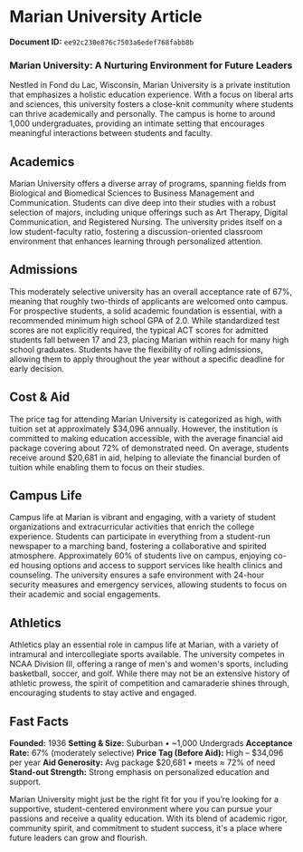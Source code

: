 # Marian University Article

**Document ID:** `ee92c230e876c7503a6edef768fabb8b`

### Marian University: A Nurturing Environment for Future Leaders

Nestled in Fond du Lac, Wisconsin, Marian University is a private institution that emphasizes a holistic education experience. With a focus on liberal arts and sciences, this university fosters a close-knit community where students can thrive academically and personally. The campus is home to around 1,000 undergraduates, providing an intimate setting that encourages meaningful interactions between students and faculty.

## Academics
Marian University offers a diverse array of programs, spanning fields from Biological and Biomedical Sciences to Business Management and Communication. Students can dive deep into their studies with a robust selection of majors, including unique offerings such as Art Therapy, Digital Communication, and Registered Nursing. The university prides itself on a low student-faculty ratio, fostering a discussion-oriented classroom environment that enhances learning through personalized attention.

## Admissions
This moderately selective university has an overall acceptance rate of 67%, meaning that roughly two-thirds of applicants are welcomed onto campus. For prospective students, a solid academic foundation is essential, with a recommended minimum high school GPA of 2.0. While standardized test scores are not explicitly required, the typical ACT scores for admitted students fall between 17 and 23, placing Marian within reach for many high school graduates. Students have the flexibility of rolling admissions, allowing them to apply throughout the year without a specific deadline for early decision.

## Cost & Aid
The price tag for attending Marian University is categorized as high, with tuition set at approximately $34,096 annually. However, the institution is committed to making education accessible, with the average financial aid package covering about 72% of demonstrated need. On average, students receive around $20,681 in aid, helping to alleviate the financial burden of tuition while enabling them to focus on their studies.

## Campus Life
Campus life at Marian is vibrant and engaging, with a variety of student organizations and extracurricular activities that enrich the college experience. Students can participate in everything from a student-run newspaper to a marching band, fostering a collaborative and spirited atmosphere. Approximately 60% of students live on campus, enjoying co-ed housing options and access to support services like health clinics and counseling. The university ensures a safe environment with 24-hour security measures and emergency services, allowing students to focus on their academic and social engagements.

## Athletics
Athletics play an essential role in campus life at Marian, with a variety of intramural and intercollegiate sports available. The university competes in NCAA Division III, offering a range of men's and women's sports, including basketball, soccer, and golf. While there may not be an extensive history of athletic prowess, the spirit of competition and camaraderie shines through, encouraging students to stay active and engaged.

## Fast Facts
**Founded:** 1936
**Setting & Size:** Suburban • ~1,000 Undergrads
**Acceptance Rate:** 67% (moderately selective)
**Price Tag (Before Aid):** High – $34,096 per year
**Aid Generosity:** Avg package $20,681 • meets ≈ 72% of need
**Stand-out Strength:** Strong emphasis on personalized education and support.

Marian University might just be the right fit for you if you’re looking for a supportive, student-centered environment where you can pursue your passions and receive a quality education. With its blend of academic rigor, community spirit, and commitment to student success, it's a place where future leaders can grow and flourish.
